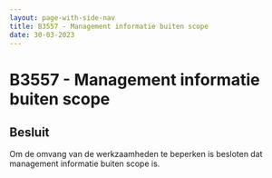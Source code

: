 ```yaml
---
layout: page-with-side-nav
title: B3557 - Management informatie buiten scope
date: 30-03-2023
---
```


# B3557 - Management informatie buiten scope

## Besluit

Om de omvang van de werkzaamheden te beperken is besloten dat management informatie buiten scope is.
